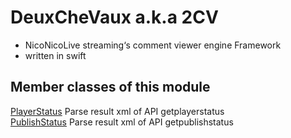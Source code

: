 # DeuxCheVaux a.k.a 2CV

* NicoNicoLive streaming‘s comment viewer engine Framework
*  written in swift

## Member classes of this module
[PlayerStatus][PlayerStatus.swift]
Parse result xml of API getplayerstatus  
[PublishStatus][PublishStatus.swift]
Parse result xml of API getpublishstatus

[PlayerStatus.swift]: ./PlayerStatus.md
[PublishStatus.swift]:./PublishStatus.md
